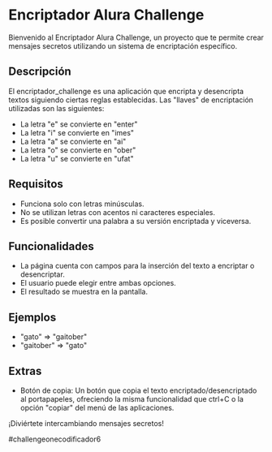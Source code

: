 # Encriptador Alura Challenge

Bienvenido al Encriptador Alura Challenge, un proyecto que te permite crear mensajes secretos utilizando un sistema de encriptación específico.

## Descripción

El encriptador_challenge es una aplicación que encripta y desencripta textos siguiendo ciertas reglas establecidas. Las "llaves" de encriptación utilizadas son las siguientes:

- La letra "e" se convierte en "enter"
- La letra "i" se convierte en "imes"
- La letra "a" se convierte en "ai"
- La letra "o" se convierte en "ober"
- La letra "u" se convierte en "ufat"

## Requisitos

- Funciona solo con letras minúsculas.
- No se utilizan letras con acentos ni caracteres especiales.
- Es posible convertir una palabra a su versión encriptada y viceversa.

## Funcionalidades

- La página cuenta con campos para la inserción del texto a encriptar o desencriptar.
- El usuario puede elegir entre ambas opciones.
- El resultado se muestra en la pantalla.

## Ejemplos

- "gato" => "gaitober"
- "gaitober" => "gato"

## Extras

- Botón de copia: Un botón que copia el texto encriptado/desencriptado al portapapeles, ofreciendo la misma funcionalidad que ctrl+C o la opción "copiar" del menú de las aplicaciones.

¡Diviértete intercambiando mensajes secretos!

#challengeonecodificador6
